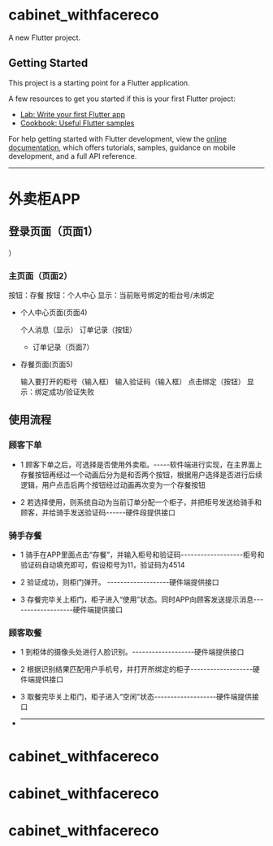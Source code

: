 # cabinet_withfacereco

A new Flutter project.

## Getting Started

This project is a starting point for a Flutter application.

A few resources to get you started if this is your first Flutter project:

- [Lab: Write your first Flutter app](https://docs.flutter.dev/get-started/codelab)
- [Cookbook: Useful Flutter samples](https://docs.flutter.dev/cookbook)

For help getting started with Flutter development, view the
[online documentation](https://docs.flutter.dev/), which offers tutorials,
samples, guidance on mobile development, and a full API reference.



***************************************************************************************************
# 外卖柜APP

## 登录页面（页面1）

）


### 主页面（页面2）


按钮：存餐
按钮：个人中心
显示：当前账号绑定的柜台号/未绑定

- 个人中心页面(页面4)

  个人消息（显示）
  订单记录（按钮）

    - 订单记录（页面7）

- 存餐页面(页面5)

  输入要打开的柜号（输入框）
  输入验证码（输入框）
  点击绑定（按钮）
  显示：绑定成功/验证失败


## 使用流程

### 顾客下单

- 1 顾客下单之后，可选择是否使用外卖柜。-----软件端进行实现，在主界面上存餐按钮再经过一个动画后分为是和否两个按钮，根据用户选择是否进行后续逻辑，用户点击后两个按钮经过动画再次变为一个存餐按钮

- 2 若选择使用，则系统自动为当前订单分配一个柜子，并把柜号发送给骑手和顾客，并给骑手发送验证码------硬件段提供接口

### 骑手存餐

- 1 骑手在APP里面点击“存餐”，并输入柜号和验证码-------------------柜号和验证码自动填充即可，假设柜号为11，验证码为4514

- 2 验证成功，则柜门弹开。 -------------------硬件端提供接口

- 3 存餐完毕关上柜门，柜子进入“使用”状态。同时APP向顾客发送提示消息-------------------硬件端提供接口

### 顾客取餐

- 1 到柜体的摄像头处进行人脸识别。-------------------硬件端提供接口

- 2 根据识别结果匹配用户手机号，并打开所绑定的柜子-------------------硬件端提供接口

- 3 取餐完毕关上柜门，柜子进入“空闲”状态-------------------硬件端提供接口
- *************************************************************************************************

# cabinet_withfacereco
# cabinet_withfacereco
# cabinet_withfacereco
